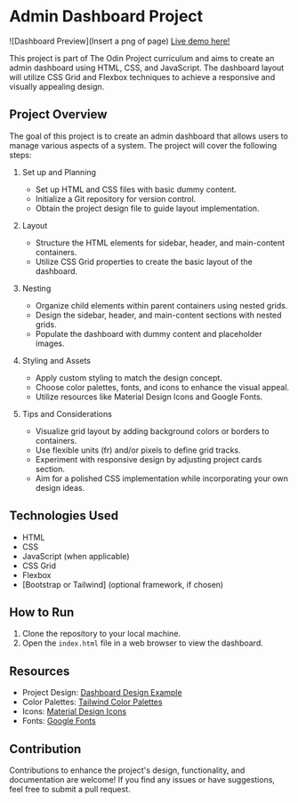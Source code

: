# Admin Dashboard Project

![Dashboard Preview](Insert a png of page)
[Live demo here!](https://nzxzn.github.io/admin-dashboard/)

This project is part of The Odin Project curriculum and aims to create an admin dashboard using HTML, CSS, and JavaScript. The dashboard layout will utilize CSS Grid and Flexbox techniques to achieve a responsive and visually appealing design.

## Project Overview

The goal of this project is to create an admin dashboard that allows users to manage various aspects of a system. The project will cover the following steps:

1. Set up and Planning
   - Set up HTML and CSS files with basic dummy content.
   - Initialize a Git repository for version control.
   - Obtain the project design file to guide layout implementation.

2. Layout
   - Structure the HTML elements for sidebar, header, and main-content containers.
   - Utilize CSS Grid properties to create the basic layout of the dashboard.

3. Nesting
   - Organize child elements within parent containers using nested grids.
   - Design the sidebar, header, and main-content sections with nested grids.
   - Populate the dashboard with dummy content and placeholder images.

4. Styling and Assets
   - Apply custom styling to match the design concept.
   - Choose color palettes, fonts, and icons to enhance the visual appeal.
   - Utilize resources like Material Design Icons and Google Fonts.

5. Tips and Considerations
   - Visualize grid layout by adding background colors or borders to containers.
   - Use flexible units (fr) and/or pixels to define grid tracks.
   - Experiment with responsive design by adjusting project cards section.
   - Aim for a polished CSS implementation while incorporating your own design ideas.

## Technologies Used

- HTML
- CSS
- JavaScript (when applicable)
- CSS Grid
- Flexbox
- [Bootstrap or Tailwind] (optional framework, if chosen)

## How to Run

1. Clone the repository to your local machine.
2. Open the `index.html` file in a web browser to view the dashboard.

## Resources

- Project Design: [Dashboard Design Example](link-to-design-file)
- Color Palettes: [Tailwind Color Palettes](https://tailwindcss.com/docs/customizing-colors)
- Icons: [Material Design Icons](https://material.io/resources/icons/)
- Fonts: [Google Fonts](https://fonts.google.com/)

## Contribution

Contributions to enhance the project's design, functionality, and documentation are welcome! If you find any issues or have suggestions, feel free to submit a pull request.
